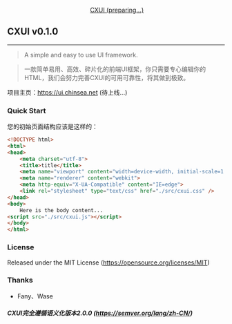 <p align="center">
  <a href="https://ui.chinsea.net">CXUI (preparing...)</a>
</p>

## CXUI v0.1.0
---
> A simple and easy to use UI framework.

> 一款简单易用、高效、碎片化的前端UI框架，你只需要专心编辑你的HTML，我们会努力完善CXUI的可用可靠性，将其做到极致。

项目主页：https://ui.chinsea.net (待上线...)<br>

### Quick Start
您的初始页面结构应该是这样的：

```html
<!DOCTYPE html>
<html>
<head>
	<meta charset="utf-8">
	<title>title</title>
	<meta name="viewport" content="width=device-width, initial-scale=1.0, user-scalable=0, minimum-scale=1.0, maximum-scale=1.0">
	<meta name="renderer" content="webkit">
	<meta http-equiv="X-UA-Compatible" content="IE=edge">
	<link rel="stylesheet" type="text/css" href="./src/cxui.css" />
</head>
<body>
    Here is the body content...
<script src="./src/cxui.js"></script>
</body>
</html>
```

### License
Released under the MIT License (https://opensource.org/licenses/MIT)

### Thanks
* Fany、Wase

##### CXUI完全遵循语义化版本2.0.0 (https://semver.org/lang/zh-CN/)